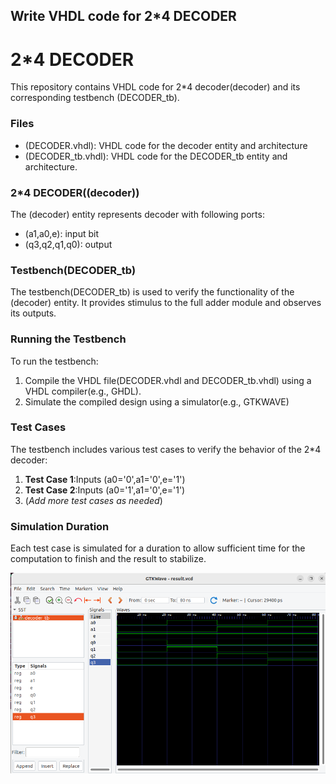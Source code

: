## Write VHDL code for 2*4 DECODER

# **2*4 DECODER**
This repository contains VHDL code for 2*4 decoder(decoder) and its corresponding testbench (DECODER_tb).

### Files
 - (DECODER.vhdl): VHDL code for the decoder entity and architecture
 - (DECODER_tb.vhdl): VHDL code for the DECODER_tb entity and architecture.

### 2*4 DECODER((decoder))
The (decoder) entity represents decoder with following ports: 
 - (a1,a0,e):  input bit
 - (q3,q2,q1,q0): output

### Testbench(DECODER_tb)
The testbench(DECODER_tb) is used to verify the functionality of the (decoder) entity. It provides stimulus to the full adder module and observes its outputs.

### Running the Testbench
To run the testbench: 

 1. Compile the VHDL file(DECODER.vhdl and DECODER_tb.vhdl) using a VHDL compiler(e.g., GHDL).
 2. Simulate the compiled design using a simulator(e.g., GTKWAVE)

### Test Cases
The testbench includes various test cases to verify the behavior of the 2*4 decoder: 
 1. **Test Case 1**:Inputs (a0='0',a1='0',e='1')
 2. **Test Case 2**:Inputs (a0='1',a1='0',e='1')
 3. (*Add more test cases as needed*)

### Simulation Duration
 Each test case is simulated for a duration to allow  sufficient time for the computation to finish and the result to stabilize.

 ![Simulation of decoder](/vhdl7/Images_DECODER.png)
